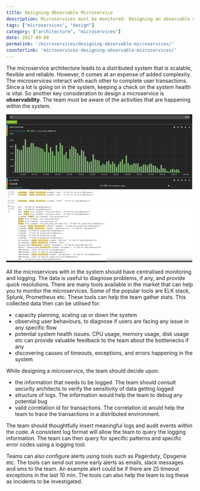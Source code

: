 ```yaml
---
title: Designing Observable Microservice
description: Microservices must be monitored. Designing an observable microservices. The article discusses why and how microservices should be monitored
tags: ["microservices", "design"]
category: ["architecture", "microservices"]
date: 2017-09-08
permalink: '/microservices/designing-observable-microservices/'
counterlink: 'microservices-designing-observable-microservices/'
---
```


The microservice architecture leads to a distributed system that is scalable, flexible and reliable. However, it comes at an expense of added complexity. The microservices interact with each other to complete user transactions. Since a lot is going on in the system, keeping a check on the system health is vital. So another key consideration to design a microservice is __observability__. The team must be aware of the activities that are happening within the system.

![Designing Observable Microservice](https://raw.githubusercontent.com/Gaur4vGaur/traveller/master/images/microservices/2017-09-08-designing-observable-microservices.png)

All the microservices with in the system should have centralised monitoring and logging. The data is useful to diagnose problems, if any, and provide quick resolutions. There are many tools available in the market that can help you to monitor the microservices. Some of the popular tools are ELK stack, Splunk, Prometheus etc. These tools can help the team gather stats. This collected data then can be utilised for:
* capacity planning, scaling up or down the system
* observing user behaviours, to diagnose if users are facing any issue in any specific flow
* potential system health issues. CPU usage, memory usage, disk usage etc can provide valuable feedback to the team about the bottlenecks if any
* discovering causes of timeouts, exceptions, and errors happening in the system

While designing a microservice, the team should decide upon:
* the information that needs to be logged. The team should consult security architects to verify the sensitivity of data getting logged
* structure of logs. The information would help the team to debug any potential bug
* valid correlation id for transactions. The correlation id would help the team to trace the transactions in a distributed environment.

The team should thoughtfully insert meaningful logs and audit events within the code. A consistent log format will allow the team to query the logging information. The team can then query for specific patterns and specific error codes using a logging tool.

Teams can also configure alerts using tools such as Pagerduty, Opsgenie etc. The tools can send out some early alerts as emails, slack messages and sms to the team. An example alert could be if there are 25 timeout exceptions in the last 10 min. The tools can also help the team to log these as incidents to be investigated.
